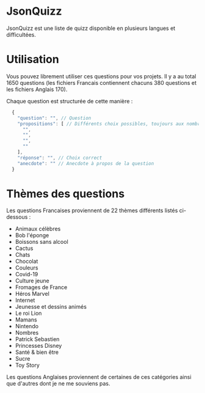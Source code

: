 # JsonQuizz
JsonQuizz est une liste de quizz disponible en plusieurs langues et difficultées.

# Utilisation
Vous pouvez librement utiliser ces questions pour vos projets. Il y a au total 1650 questions (les fichiers Francais contiennent chacuns 380 questions et les fichiers Anglais 170).

Chaque question est structurée de cette manière :
```js
  {
    "question": "", // Question
    "propositions": [ // Différents choix possibles, toujours aux nombre de 4. Un seul d'entre eux est correct.
      "",
      "",
      "",
      ""
    ],
    "réponse": "", // Choix correct
    "anecdote": "" // Anecdote à propos de la question
  }
```

# Thèmes des questions

Les questions Francaises proviennent de 22 thèmes différents listés ci-dessous :
* Animaux célèbres
* Bob l'éponge
* Boissons sans alcool
* Cactus
* Chats
* Chocolat
* Couleurs
* Covid-19
* Culture jeune
* Fromages de France
* Héros Marvel
* Internet
* Jeunesse et dessins animés
* Le roi Lion
* Mamans
* Nintendo
* Nombres
* Patrick Sebastien
* Princesses Disney
* Santé & bien être
* Sucre
* Toy Story

Les questions Anglaises proviennent de certaines de ces catégories ainsi que d'autres dont je ne me souviens pas.
